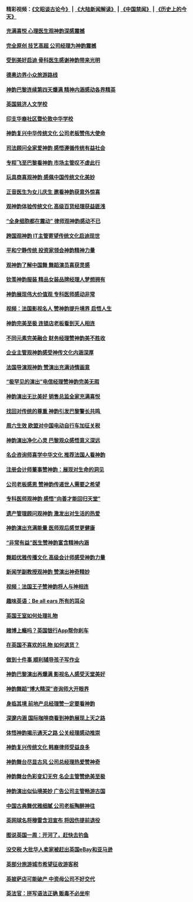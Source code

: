 #### 精彩视频：[《文昭谈古论今》](https://github.com/gfw-breaker/wenzhao/blob/master/README.md?t=01210030) | [《大陆新闻解读》](https://github.com/gfw-breaker/ntdtv-comedy/blob/master/README.md?t=01210030) | [《中国禁闻》](https://github.com/gfw-breaker/ntdtv-news/blob/master/README.md?t=01210030) | [《历史上的今天》](https://github.com/gfw-breaker/today-in-history/blob/master/README.md?t=01210030) 

#### [充满喜悦 心理医生观神韵深感震撼](../pages/nsc974/n10990031.md?t=01210030) 

#### [完全原创 技艺高超 公司经理为神韵震撼](../pages/nsc974/n10989954.md?t=01210030) 

#### [受到美好启迪 骨科医生感谢神韵带来光明](../pages/nsc974/n10989946.md?t=01210030) 

#### [德奥边界小众旅游路线](../pages/nsc974/n10989938.md?t=01210030) 

#### [神韵巴黎连续第四天爆满 精神内涵感动各界精英](../pages/nsc974/n10989837.md?t=01210030) 

#### [英国慈济人文学校](../pages/nsc974/n10989797.md?t=01210030) 

#### [印支华裔社区暨伦敦中华学校](../pages/nsc974/n10989792.md?t=01210030) 

#### [神韵复兴中华传统文化 公司老板赞伟大使命](../pages/nsc974/n10989243.md?t=01210030) 

#### [司法顾问全家爱神韵 感悟遵循传统有益社会](../pages/nsc974/n10989065.md?t=01210030) 

#### [专程飞至巴黎看神韵 市场主管叹不虚此行](../pages/nsc974/n10989012.md?t=01210030) 

#### [玩具商喜观神韵 感佩中国传统文化美妙](../pages/nsc974/n10988833.md?t=01210030) 

#### [正音医生为女儿庆生 邀看神韵获意外惊喜](../pages/nsc974/n10988789.md?t=01210030) 

#### [观神韵体验传统文化 高级百货经理获益匪浅](../pages/nsc974/n10988712.md?t=01210030) 

#### [“全身细胞都在震动” 律师观神韵感动不已](../pages/nsc974/n10988620.md?t=01210030) 

#### [跨国观神韵 IT主管寄望传统文化启迪现世](../pages/nsc974/n10988586.md?t=01210030) 

#### [平和宁静传统 投资家领会神韵精神力量](../pages/nsc974/n10988579.md?t=01210030) 

#### [观神韵了解中国舞 舞蹈演员喜获灵感](../pages/nsc974/n10988424.md?t=01210030) 

#### [钦羡神韵服装 精品女装品牌经理人梦想拥有](../pages/nsc974/n10988351.md?t=01210030) 

#### [神韵展现伟大价值观 专科医师感动非常](../pages/nsc974/n10988364.md?t=01210030) 

#### [视频：法国影视名人 赞神韵提升境界 启悟人生](../pages/nsc974/n10988310.md?t=01210030) 

#### [神韵完美至极 连锁店老板看到天人相连](../pages/nsc974/n10988295.md?t=01210030) 

#### [不同元素完美融合 财务经理赞神韵美不胜收](../pages/nsc974/n10988276.md?t=01210030) 

#### [企业主管观神韵感受神传文化内涵深厚](../pages/nsc974/n10988231.md?t=01210030) 

#### [法国导演观神韵 赞演出充满诗情画意](../pages/nsc974/n10987958.md?t=01210030) 

#### [“极罕见的演出”电信经理赞神韵完美无瑕](../pages/nsc974/n10988124.md?t=01210030) 

#### [神韵演出无比美好 销售总监全家充满喜悦](../pages/nsc974/n10988115.md?t=01210030) 

#### [找回对传统的尊重 神韵引发巴黎警长共鸣 ](../pages/nsc974/n10987940.md?t=01210030) 

#### [周六生效 欧盟对中国电动自行车加征关税](../pages/nsc974/n10987637.md?t=01210030) 

#### [神韵演出净化心灵 巴黎观众感悟意义深远](../pages/nsc974/n10987067.md?t=01210030) 

#### [名企咨询师喜学中华文化 推荐法国人看神韵](../pages/nsc974/n10987002.md?t=01210030) 

#### [注册会计师董事赞神韵：展现对生命的洞见](../pages/nsc974/n10986927.md?t=01210030) 

#### [公司老板感恩 赞神韵传递世人需要之希望](../pages/nsc974/n10986858.md?t=01210030) 

#### [专科医师观神韵 感悟“向善才能回归天堂”](../pages/nsc974/n10986837.md?t=01210030) 

#### [遗产管理顾问观神韵 激发出对生活的热爱](../pages/nsc974/n10986911.md?t=01210030) 

#### [神韵演出充满能量 医师观后感觉更健康](../pages/nsc974/n10986822.md?t=01210030) 

#### [“非常有益”医生赞神韵富含精神内涵](../pages/nsc974/n10986718.md?t=01210030) 

#### [舞蹈优雅传播文化 高级会计师感受神韵力量](../pages/nsc974/n10986710.md?t=01210030) 

#### [新闻学副教授观神韵 赞演出神奇精妙](../pages/nsc974/n10986613.md?t=01210030) 

#### [视频：法国王子赞神韵将人与神相连](../pages/nsc974/n10986413.md?t=01210030) 

#### [趣味英语：Be all ears 所有的耳朵](../pages/nsc974/n10985161.md?t=01210030) 

#### [英国王室如何处理礼物](../pages/nsc974/n10985131.md?t=01210030) 

#### [赌博上瘾吗？英国银行App帮你刹车](../pages/nsc974/n10985121.md?t=01210030) 

#### [在英国不喜欢的礼物 如何退货？](../pages/nsc974/n10985110.md?t=01210030) 

#### [做到十件事 顺利辅导孩子写作业](../pages/nsc974/n10985075.md?t=01210030) 

#### [神韵巴黎演出再爆满 影视名人感受天堂美好](../pages/nsc974/n10984954.md?t=01210030) 

#### [神韵舞蹈“博大精深”咨询师大开眼界](../pages/nsc974/n10984677.md?t=01210030) 

#### [身临其境 前地产总经理赞一定要看神韵](../pages/nsc974/n10984484.md?t=01210030) 

#### [深邃内涵 国际咖啡商看到神韵展现上天之路](../pages/nsc974/n10984529.md?t=01210030) 

#### [体悟神韵揭示通天之路 公关经理感动推崇](../pages/nsc974/n10984420.md?t=01210030) 

#### [神韵复兴传统文化 韩裔律师受益良多](../pages/nsc974/n10984336.md?t=01210030) 

#### [神韵舞台尽显古风 公司总经理热爱赞神奇](../pages/nsc974/n10984129.md?t=01210030) 

#### [神韵舞台色彩变幻无穷 名企主管赞绝美至极](../pages/nsc974/n10984123.md?t=01210030) 

#### [神韵演出似仙境美妙 广告公司主管畅游古国](../pages/nsc974/n10983955.md?t=01210030) 

#### [中国古典舞优雅细腻 公司老板陶醉神往](../pages/nsc974/n10983863.md?t=01210030) 

#### [英网球名将穆雷含泪宣布 将因伤提前退役](../pages/nsc974/n10983038.md?t=01210030) 

#### [图说英国一周：开河了，赶快去钓鱼](../pages/nsc974/n10983196.md?t=01210030) 

#### [没交税 大批华人卖家被赶出英国eBay和亚马逊](../pages/nsc974/n10983108.md?t=01210030) 

#### [英部分旅游城市希望征收游客税](../pages/nsc974/n10983104.md?t=01210030) 

#### [英披萨店可能破产 中资母公司不好交代](../pages/nsc974/n10983069.md?t=01210030) 

#### [英法官：拼写语法正确 贩毒不必坐牢](../pages/nsc974/n10983060.md?t=01210030) 

